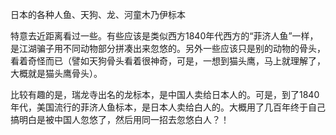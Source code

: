 日本的各种人鱼、天狗、龙、河童木乃伊标本

特意去近距离看过一些。有些应该是类似西方1840年代西方的“菲济人鱼”一样，是江湖骗子用不同动物部分拼凑出来忽悠的。另外一些应该只是别的动物的骨头，看着奇怪而已（譬如天狗骨头看着很神奇，可是，一想到猫头鹰，马上就理解了，大概就是猫头鹰骨头）。

比较有趣的是，瑞龙寺出名的龙标本，是中国人卖给日本人的。可是，到了1840年代，美国流行的菲济人鱼标本，是日本人卖给白人的。大概用了几百年终于自己搞明白是被中国人忽悠了，然后用同一招去忽悠白人？！
